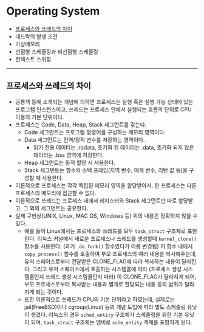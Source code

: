 # Operating System

* [프로세스와 쓰레드의 차이](#프로세스와-쓰레드의-차이)
* 데드락의 발생 조건
* 가상메모리
* 선점형 스케줄링과 비선점형 스케줄링
* 컨텍스트 스위칭

---

## 프로세스와 쓰레드의 차이

* 공룡책 등에 소개되는 개념에 의하면 프로세스는 실행 혹은 실행 가능 상태에 있는 프로그램 인스턴스이고, 쓰레드는 프로세스 안에서 실행되는 흐름의 단위로 CPU 이용의 기본 단위이다.
* 프로세스는 Code, Data, Heap, Stack 세그먼트를 갖는다.
    * Code 세그먼트는 프로그램 명령어를 구성하는 메모리 영역이다.
    * Data 세그먼트는 전역/정적 변수를 저장하는 영역이다.
        * 읽기 전용 데이터는 .rodata, 초기화 된 데이터는 .data, 초기화 되지 않은 데이터는 .bss 영역에 저장한다.
    * Heap 세그먼트는 동적 할당 시 사용한다.
    * Stack 세그먼트는 함수의 스택 프레임(지역 변수, 매개 변수, 리턴 값 등)을 구성할 때 사용한다.
* 이론적으로 프로세스는 각각 독립된 메모리 영역을 할당받아서, 한 프로세스는 다른 프로세스의 메모리에 접근할 수 없다.
* 이론적으로 쓰레드는 프로세스 내에서 레지스터와 Stack 세그먼트만 따로 할당받고, 그 외의 세그먼트는 공유한다.
* 실제 구현상(UNIX, Linux, MAC OS, Windows 등) 위의 내용은 정확하지 않을 수 있다.
    * 예를 들어 Linux에서는 프로세스와 쓰레드를 모두 ```task_struct``` 구조체로 표현한다. 리눅스 커널에서 새로운 프로세스나 쓰레드를 생성할때 ```kernel_clone()``` 함수를 사용한다. (과거 ```_do_fork()``` 함수였다가 이름 변경됨) 저 함수 내에서 ```copy_process()``` 함수를 호출하여 부모 프로세스의 여러 내용을 복사해주는데, 유저 스페이스로부터 전달받은 CLONE_FLAG에 따라 복사하는 내용이 달라진다. 그리고 유저 스페이스에서 호출하는 시스템콜에 따라 (프로세스 생성 시스템콜인지 쓰레드 생성 시스템콜인지 따라) 이 CLONE_FLAG가 달라지게 되어, 부모 프로세스로부터 복사받는 내용과 별개로 할당되는 내용 등의 범위가 달라지게 되는 것이다.
    * 또한 이론적으로 쓰레드가 CPU의 기본 단위라고 하였는데, 실제로는 jail(FreeBSD)이나 cgroup(Linux) 등의 개념 도입에 따라 별도 스케줄링 유닛이 생겼다. 리눅스의 경우 ```sched_entity``` 구조체가 스케줄링을 위한 기본 유닛이 되며, ```task_struct``` 구조체는 멤버로 ```sche_entity``` 객체를 포함하게 된다.

